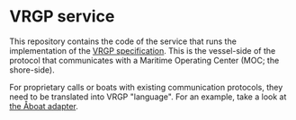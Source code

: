 # VRGP service

This repository contains the code of the service that runs the implementation
of the [VRGP specification](https://github.com/aboamare/vrgp-specifications). This is the vessel-side of the protocol that
communicates with a Maritime Operating Center (MOC; the shore-side).

For proprietary calls or boats with existing communication protocols, they need
to be translated into VRGP "language". For an example, take a look at [the Åboat
adapter](https://github.com/RemoteBoatX/aboat-vrgp-adapter).

